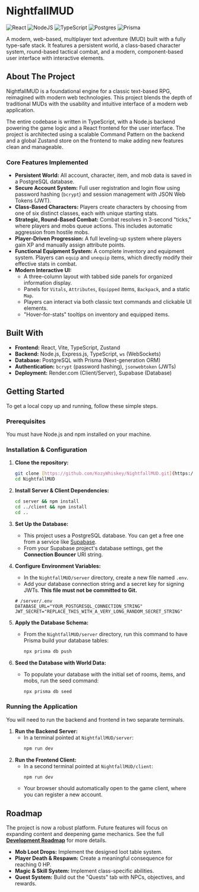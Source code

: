 # NightfallMUD

![React](https://img.shields.io/badge/react-%2320232a.svg?style=for-the-badge&logo=react&logoColor=%2361DAFB)
![NodeJS](https://img.shields.io/badge/node.js-6DA55F?style=for-the-badge&logo=node.js&logoColor=white)
![TypeScript](https://img.shields.io/badge/typescript-%23007ACC.svg?style=for-the-badge&logo=typescript&logoColor=white)
![Postgres](https://img.shields.io/badge/postgresql-%23316192.svg?style=for-the-badge&logo=postgresql&logoColor=white)
![Prisma](https://img.shields.io/badge/Prisma-%232D3748.svg?style=for-the-badge&logo=Prisma&logoColor=white)

A modern, web-based, multiplayer text adventure (MUD) built with a fully type-safe stack. It features a persistent world, a class-based character system, round-based tactical combat, and a modern, component-based user interface with interactive elements.

## About The Project

NightfallMUD is a foundational engine for a classic text-based RPG, reimagined with modern web technologies. This project blends the depth of traditional MUDs with the usability and intuitive interface of a modern web application.

The entire codebase is written in TypeScript, with a Node.js backend powering the game logic and a React frontend for the user interface. The project is architected using a scalable Command Pattern on the backend and a global Zustand store on the frontend to make adding new features clean and manageable.

### Core Features Implemented
* **Persistent World:** All account, character, item, and mob data is saved in a PostgreSQL database.
* **Secure Account System:** Full user registration and login flow using password hashing (`bcrypt`) and session management with JSON Web Tokens (JWT).
* **Class-Based Characters:** Players create characters by choosing from one of six distinct classes, each with unique starting stats.
* **Strategic, Round-Based Combat:** Combat resolves in 3-second "ticks," where players and mobs queue actions. This includes automatic aggression from hostile mobs.
* **Player-Driven Progression:** A full leveling-up system where players gain XP and manually assign attribute points.
* **Functional Equipment System:** A complete inventory and equipment system. Players can `equip` and `unequip` items, which directly modify their effective stats in combat.
* **Modern Interactive UI:**
    * A three-column layout with tabbed side panels for organized information display.
    * Panels for `Vitals`, `Attributes`, `Equipped` items, `Backpack`, and a static `Map`.
    * Players can interact via both classic text commands and clickable UI elements.
    * "Hover-for-stats" tooltips on inventory and equipped items.

## Built With

* **Frontend:** React, Vite, TypeScript, Zustand
* **Backend:** Node.js, Express.js, TypeScript, `ws` (WebSockets)
* **Database:** PostgreSQL with Prisma (Next-generation ORM)
* **Authentication:** `bcrypt` (password hashing), `jsonwebtoken` (JWTs)
* **Deployment:** Render.com (Client/Server), Supabase (Database)

## Getting Started

To get a local copy up and running, follow these simple steps.

### Prerequisites

You must have Node.js and npm installed on your machine.

### Installation & Configuration

1.  **Clone the repository:**
    ```sh
    git clone [https://github.com/KozyWhiskey/NightfallMUD.git](https://github.com/KozyWhiskey/NightfallMUD.git)
    cd NightfallMUD
    ```
2.  **Install Server & Client Dependencies:**
    ```sh
    cd server && npm install
    cd ../client && npm install
    cd .. 
    ```
3.  **Set Up the Database:**
    * This project uses a PostgreSQL database. You can get a free one from a service like [Supabase](https://supabase.com).
    * From your Supabase project's database settings, get the **Connection Bouncer** URI string.

4.  **Configure Environment Variables:**
    * In the `NightfallMUD/server` directory, create a new file named `.env`.
    * Add your database connection string and a secret key for signing JWTs. **This file must not be committed to Git.**

    ```env
    # /server/.env
    DATABASE_URL="YOUR_POSTGRESQL_CONNECTION_STRING"
    JWT_SECRET="REPLACE_THIS_WITH_A_VERY_LONG_RANDOM_SECRET_STRING"
    ```

5.  **Apply the Database Schema:**
    * From the `NightfallMUD/server` directory, run this command to have Prisma build your database tables:
        ```sh
        npx prisma db push
        ```

6.  **Seed the Database with World Data:**
    * To populate your database with the initial set of rooms, items, and mobs, run the seed command:
        ```sh
        npx prisma db seed
        ```

### Running the Application

You will need to run the backend and frontend in two separate terminals.

1.  **Run the Backend Server:**
    * In a terminal pointed at `NightfallMUD/server`:
        ```sh
        npm run dev
        ```
2.  **Run the Frontend Client:**
    * In a second terminal pointed at `NightfallMUD/client`:
        ```sh
        npm run dev
        ```
    * Your browser should automatically open to the game client, where you can register a new account.

## Roadmap

The project is now a robust platform. Future features will focus on expanding content and deepening game mechanics. See the full **[Development Roadmap](https://github.com/KozyWhiskey/NightfallMUD/blob/main/ROADMAP.md)** for more details.
* **Mob Loot Drops:** Implement the designed loot table system.
* **Player Death & Respawn:** Create a meaningful consequence for reaching 0 HP.
* **Magic & Skill System:** Implement class-specific abilities.
* **Quest System:** Build out the "Quests" tab with NPCs, objectives, and rewards.
